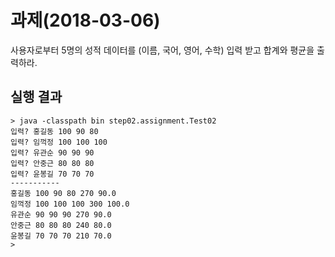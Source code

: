 # 과제(2018-03-06)
사용자로부터 5명의 성적 데이터를 (이름, 국어, 영어, 수학) 입력 받고 합계와 평균을 출력하라. 
## 실행 결과
```
> java -classpath bin step02.assignment.Test02
입력? 홍길동 100 90 80
입력? 임꺽정 100 100 100
입력? 유관순 90 90 90
입력? 안중근 80 80 80
입력? 윤봉길 70 70 70
-----------
홍길동 100 90 80 270 90.0 
임꺽정 100 100 100 300 100.0 
유관순 90 90 90 270 90.0 
안중근 80 80 80 240 80.0 
윤봉길 70 70 70 210 70.0 
>
``` 